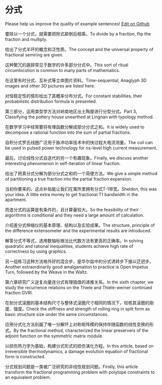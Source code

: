 # 分式

Please help us improve the quality of example sentences! [Edit on Github](https://github.com/jiyushe/jiyu-example-sentence-source/blob/main/chinese/fenshi.md)

<p><span class="chinese">要除以一个分式，就需要把除式颠倒后相乘。</span><span class="english">To divide by a fraction, flip the fraction and multiply.</span></p>

<p><span class="chinese">给出了分式半环的概念和泛性质。</span><span class="english">The concept and the universal property of fractional semiring are given.</span></p>

<p><span class="chinese">这种繁冗的遁辞常见于数学的许多部分分式中。</span><span class="english">This sort of ritual circumlocution is common to many parts of mathematics.</span></p>

<p><span class="chinese">在这里有时分式、互补式等立体图片资料。</span><span class="english">Time-sequential, Anaglyph 3D images and other 3D pictures are listed here.</span></p>

<p><span class="chinese">对恒稳定性的情形给出了其概率分布分式。</span><span class="english">For constant stabilities, their probabilistic distribution formula is presented.</span></p>

<p><span class="chinese">第三部分，运用类型学方法对岭南地区出土陶屋进行分型分式。</span><span class="english">Part 3, Classifying the pottery house unearthed at Lingnan with typology method.</span></p>

<p><span class="chinese">在数学学习中经常要将有理函数分解成部分分式之和。</span><span class="english">It is widely used to decompose a rational function into the sum of partial fractions.</span></p>

<p><span class="chinese">自积分式罗氏线圈广泛用于脉冲功率技术中的快过程大电流测量。</span><span class="english">The coil can be used in pulsed power technology for ns-level high current measurement.</span></p>

<p><span class="chinese">最后，讨论线性分式自迭代的另一个有趣现象。</span><span class="english">Finally, we discuss another interesting phenomenon in self-iteration of linear fraction.</span></p>

<p><span class="chinese">给出了把真分式分解为部分分式之和的一个简便方法。</span><span class="english">We give a simple method of partitioning a true fraction into the partial fraction expansion.</span></p>

<p><span class="chinese">当初你要来的。这点补贴能让我们在寓所里拥有分式T-1带宽。</span><span class="english">Sheldon, this was your idea. A little extra money to get fractional T1 bandwidth in the apartment.</span></p>

<p><span class="chinese">而连分式的运算是有条件的，且计算量较大。</span><span class="english">So the feasibility of their algorithms is conditional and they need a large amount of calculation.</span></p>

<p><span class="chinese">介绍差分式伸缩仪的基本原理、结构以及实验成果。</span><span class="english">The structure, principle of the difference extensometer and the experimental results are introduced.</span></p>

<p><span class="chinese">解答分式不等式，选用数轴标根法比代数方法有更高的正确率。</span><span class="english">In solving quadratic and rational inequalities, students achieve high rate of correctness by using graphics.</span></p>

<p><span class="chinese">另一组练习这种方法格外好的混合步，是华尔兹中的分式诱转步下接以迂迥步。</span><span class="english">Another extraordinarily good amalgamation to practice is Open Impetus Turn, followed by the Weave in the Waltz.</span></p>

<p><span class="chinese">第六章研究广义逆复向量连分式有理插值的递推关系。</span><span class="english">In the sixth chapter, we study the recurrence relations on the Thiele and Thiele-werner continued fraction GVRI.</span></p>

<p><span class="chinese">在剖分式滚圈的基本结构尺寸与整体式滚圈尺寸相同的情况下，校核其滚圈的刚度、强度。</span><span class="english">Check the stiffness and strength of rolling ring in split form as basic structure size under the same circumstances.</span></p>

<p><span class="chinese">应用分式化方法刻画了唯一分解环上对称矩阵模的保持伴随函数的线性变换的形式。</span><span class="english">By the fractional method, characterized the linear preservers of the adjoint function on the symmetric matrix module.</span></p>

<p><span class="chinese">以损伤热力学为基础，构建分式形式的损伤演化方程。</span><span class="english">In this article, based on irreversible thermodynamics, a damage evolution equation of fractional form is constructed.</span></p>

<p><span class="chinese">分式规划问题是一类被广泛研究的非线性规划问题。</span><span class="english">Firstly, this article transform the fractional programming problem with polytope constraints to an equivalent problem.</span></p>

